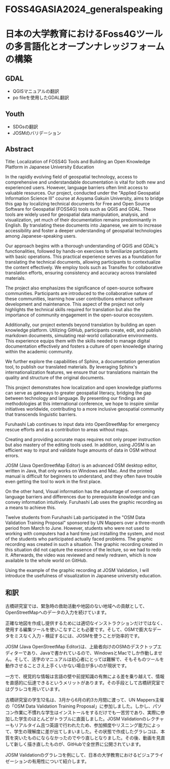 # FOSS4GASIA2024_generalspeaking
# 日本の大学教育におけるFoss4Gツールの多言語化とオープンナレッジフォームの構築

## GDAL
* QGISマニュアルの翻訳
* po fileを使用したGDAL翻訳

## Youth
* SDGsの翻訳
* JOSMのバリデーション

## Abstract
Title: Localization of FOSS4G Tools and Building an Open Knowledge Platform in Japanese University Education

In the rapidly evolving field of geospatial technology, access to comprehensive and understandable documentation is vital for both new and experienced users. However, language barriers often limit access to valuable resources. Our project, conducted under the "Applied Geospatial Information Science III" course at Aoyama Gakuin University, aims to bridge this gap by localizing technical documents for Free and Open Source Software for Geospatial (FOSS4G) tools such as QGIS and GDAL. These tools are widely used for geospatial data manipulation, analysis, and visualization, yet much of their documentation remains predominantly in English. By translating these documents into Japanese, we aim to increase accessibility and foster a deeper understanding of geospatial technologies among Japanese-speaking users.

Our approach begins with a thorough understanding of QGIS and GDAL's functionalities, followed by hands-on exercises to familiarize participants with basic operations. This practical experience serves as a foundation for translating the technical documents, allowing participants to contextualize the content effectively. We employ tools such as Transifex for collaborative translation efforts, ensuring consistency and accuracy across translated materials.

The project also emphasizes the significance of open-source software communities. Participants are introduced to the collaborative nature of these communities, learning how user contributions enhance software development and maintenance. This aspect of the project not only highlights the technical skills required for translation but also the importance of community engagement in the open-source ecosystem.

Additionally, our project extends beyond translation by building an open knowledge platform. Utilizing GitHub, participants create, edit, and publish markdown documents, simulating real-world collaborative environments. This experience equips them with the skills needed to manage digital documentation effectively and fosters a culture of open knowledge sharing within the academic community.

We further explore the capabilities of Sphinx, a documentation generation tool, to publish our translated materials. By leveraging Sphinx's internationalization features, we ensure that our translations maintain the quality and structure of the original documents.

This project demonstrates how localization and open knowledge platforms can serve as gateways to greater geospatial literacy, bridging the gap between technology and language. By presenting our findings and methodologies at this international conference, we hope to inspire similar initiatives worldwide, contributing to a more inclusive geospatial community that transcends linguistic barriers.


Furuhashi Lab continues to input data into OpenStreetMap for emergency rescue efforts and as a contribution to areas without maps.

Creating and providing accurate maps requires not only proper instruction but also mastery of the editing tools used. In addition, using JOSM is an efficient way to input and validate huge amounts of data in OSM without errors.

JOSM (Java OpenStreetMap Editor) is an advanced OSM desktop editor, written in Java, that only works on Windows and Mac. And the printed manual is difficult for beginners to understand, and they often have trouble even getting the tool to work in the first place.

On the other hand, Visual information has the advantage of overcoming language barriers and differences due to prerequisite knowledge and can convey information intuitively. Furuhashi Lab uses the graphic recording as a means to achieve this.

Twelve students from Furuhashi Lab participated in the "OSM Data Validation Training Proposal" sponsored by UN Mappers over a three-month period from March to June. However, students who were not used to working with computers had a hard time just installing the system, and most of the students who participated actually faced problems. The graphic recording was created in such a situation. The graphic recording created in this situation did not capture the essence of the lecture, so we had to redo it. Afterwards, the video was reviewed and newly redrawn, which is now available to the whole world on GitHub.

Using the example of the graphic recording at JOSM Validation, I will introduce the usefulness of visualization in Japanese university education.

## 和訳
古橋研究室では、緊急時の救助活動や地図のない地域への貢献として、OpenStreetMapへのデータの入力を続けています。

正確な地図を作成し提供するためには適切なインストラクションだけではなく、使用する編集ツールを使いこなすことも必要です。そして、OSMで膨大なデータをミスなく入力・検証するには、JOSMを使うことが効率的です。

JOSM (Java OpenStreetMap Editor)は、上級者向けのOSMのデスクトップエディターであり、Javaで書かれているので、WindowsとMacでしか作動しません。そして、活字のマニュアルは初心者にとっては難解で、そもそものツールを動作させることさえ上手くいかない場合が多いのが現状です。

一方で、視覚的な情報は言語の壁や前提知識の有無による差を乗り越えて、情報を直感的に伝達できるというメリットがあります。その手段として古橋研究室ではグラレコを用いています。

古橋研究室の学生12名は、3月から6月の約3カ月間に渡って、UN Mappers主催の「OSM Data Validation Training Proposal」に参加しました。しかし、パソコン作業に不慣れな学生はインストールをするだけでも一苦労であり、実際に参加した学生のほとんどがトラブルに直面しました。JOSM Validationのレクチャーもリアルタイム且つ英語で行われたため、参加頻度やリスニング能力によって、学生の理解度に差が出てしまいました。その状態で作成したグラレコは、本質を突いたものにならなかったのでやり直しとなりました。その後、動画を見直して新しく描き直したものが、GitHubで全世界に公開されています。

JOSM Validationのグラレコを例にして、日本の大学教育におけるビジュアライゼーションの有用性について紹介します。

